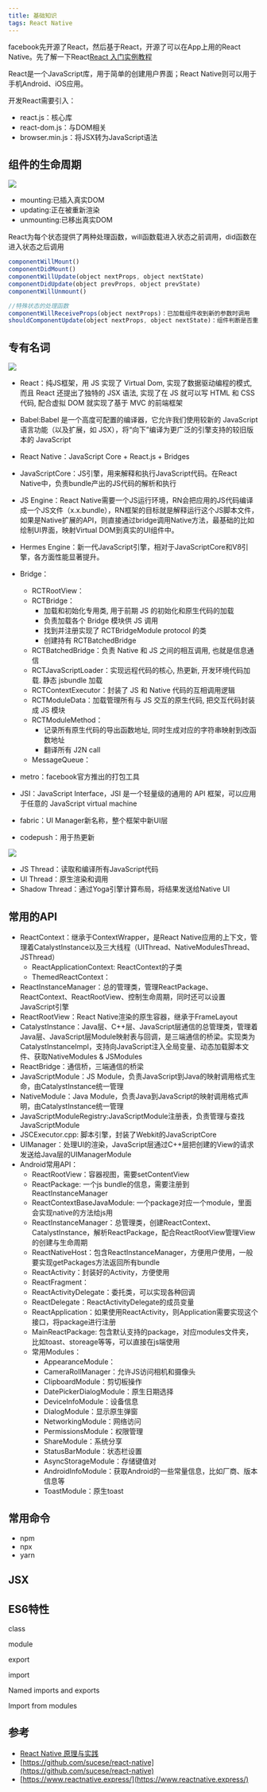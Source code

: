 ```yaml
---
title: 基础知识
tags: React Native 
---
```


facebook先开源了React，然后基于React，开源了可以在App上用的React Native。先了解一下React[React 入门实例教程](http://www.ruanyifeng.com/blog/2015/03/react.html)


React是一个JavaScript库，用于简单的创建用户界面；React Native则可以用于手机Android、iOS应用。

开发React需要引入：

- react.js：核心库
- react-dom.js：与DOM相关
- browser.min.js：将JSX转为JavaScript语法


## 组件的生命周期

![](./component-lifecycle.jpg)

- mounting:已插入真实DOM
- updating:正在被重新渲染
- unmounting:已移出真实DOM

React为每个状态提供了两种处理函数，will函数载进入状态之前调用，did函数在进入状态之后调用

```JavaScript
componentWillMount()
componentDidMount()
componentWillUpdate(object nextProps, object nextState)
componentDidUpdate(object prevProps, object prevState)
componentWillUnmount()

//特殊状态的处理函数
componentWillReceiveProps(object nextProps)：已加载组件收到新的参数时调用
shouldComponentUpdate(object nextProps, object nextState)：组件判断是否重新渲染时调用
```


## 专有名词

![](./framework.png)

- React：纯JS框架，用 JS 实现了 Virtual Dom, 实现了数据驱动编程的模式, 而且 React 还提出了独特的 JSX 语法, 实现了在 JS 就可以写 HTML 和 CSS 代码, 配合虚拟 DOM 就实现了基于 MVC 的前端框架
- Babel:Babel 是一个高度可配置的编译器，它允许我们使用较新的 JavaScript 语言功能（以及扩展，如 JSX），将“向下”编译为更广泛的引擎支持的较旧版本的 JavaScript
- React Native：JavaScript Core + React.js + Bridges
- JavaScriptCore：JS引擎，用来解释和执行JavaScript代码。在React Native中，负责bundle产出的JS代码的解析和执行
- JS Engine：React Native需要一个JS运行环境，RN会把应用的JS代码编译成一个JS文件（x.x.bundle），RN框架的目标就是解释运行这个JS脚本文件，如果是Native扩展的API，则直接通过bridge调用Native方法，最基础的比如绘制UI界面，映射Virtual DOM到真实的UI组件中。
- Hermes Engine：新一代JavaScript引擎，相对于JavaScriptCore和V8引擎，各方面性能显著提升。
- Bridge：
    - RCTRootView：
    - RCTBridge：
        - 加载和初始化专用类, 用于前期 JS 的初始化和原生代码的加载
        - 负责加载各个 Bridge 模块供 JS 调用
        - 找到并注册实现了 RCTBridgeModule protocol 的类
        - 创建持有 RCTBatchedBridge
    - RCTBatchedBridge：负责 Native 和 JS 之间的相互调用, 也就是信息通信
    - RCTJavaScriptLoader：实现远程代码的核心, 热更新, 开发环境代码加载. 静态 jsbundle 加载
    - RCTContextExecutor：封装了 JS 和 Native 代码的互相调用逻辑
    - RCTModuleData：加载管理所有与 JS 交互的原生代码, 把交互代码封装成 JS 模块
    - RCTModuleMethod：
        - 记录所有原生代码的导出函数地址, 同时生成对应的字符串映射到改函数地址
        - 翻译所有 J2N call
    - MessageQueue：

- metro：facebook官方推出的打包工具
- JSI：JavaScript Interface，JSI 是一个轻量级的通用的 API 框架，可以应用于任意的 JavaScript virtual machine
- fabric：UI Manager新名称，整个框架中新UI层
- codepush：用于热更新

![](./framework1.webp)

- JS Thread：读取和编译所有JavaScript代码
- UI Thread：原生渲染和调用
- Shadow Thread：通过Yoga引擎计算布局，将结果发送给Native UI




## 常用的API

- ReactContext：继承于ContextWrapper，是React Native应用的上下文，管理着CatalystInstance以及三大线程（UIThread、NativeModulesThread、JSThread）
    - ReactApplicationContext: ReactContext的子类 
    - ThemedReactContext：
- ReactInstanceManager：总的管理类，管理ReactPackage、ReactContext、ReactRootView、控制生命周期，同时还可以设置JavaScript引擎
- ReactRootView：React Native渲染的原生容器，继承于FrameLayout
- CatalystInstance：Java层、C++层、JavaScript层通信的总管理类，管理着Java层、JavaScript层Module映射表与回调，是三端通信的桥梁。实现类为CatalystInstanceImpl，支持向JavaScript注入全局变量、动态加载脚本文件、获取NativeModules & JSModules
- ReactBridge：通信桥，三端通信的桥梁
- JavaScriptModule：JS Module，负责JavaScript到Java的映射调用格式生命，由CatalystInstance统一管理
- NativeModule：Java Module，负责Java到JavaScript的映射调用格式声明，由CatalystInstance统一管理
- JavaScriptModuleRegistry:JavaScriptModule注册表，负责管理与查找JavaScriptModule
- JSCExecutor.cpp: 脚本引擎，封装了Webkit的JavaScriptCore
- UIManager：处理UI的渲染，JavaScript层通过C++层把创建的View的请求发送给Java层的UIManagerModule
- Android常用API：
    - ReactRootView：容器视图，需要setContentView
    - ReactPackage: 一个js bundle的信息，需要注册到ReactInstanceManager
    - ReactContextBaseJavaModule: 一个package对应一个module，里面会实现native的方法给js用
    - ReactInstanceManager：总管理类，创建ReactContext、CatalystInstance，解析ReactPackage，配合ReactRootView管理View的创建与生命周期
    - ReactNativeHost：包含ReactInstanceManager，方便用户使用，一般要实现getPackages方法返回所有bundle
    - ReactActivity：封装好的Activity，方便使用
    - ReactFragment：
    - ReactActivityDelegate：委托类，可以实现各种回调
    - ReactDelegate：ReactActivityDelegate的成员变量
    - ReactApplication：如果使用ReactActivity，则Application需要实现这个接口，将package进行注册
    - MainReactPackage: 包含默认支持的package，对应modules文件夹，比如toast、storeage等等，可以直接在js端使用
    - 常用Modules：
        - AppearanceModule：
        - CameraRollManager：允许JS访问相机和摄像头
        - ClipboardModule：剪切板操作
        - DatePickerDialogModule：原生日期选择
        - DeviceInfoModule：设备信息
        - DialogModule：显示原生弹窗
        - NetworkingModule：网络访问
        - PermissionsModule：权限管理
        - ShareModule：系统分享
        - StatusBarModule：状态栏设置
        - AsyncStorageModule：存储键值对
        - AndroidInfoModule：获取Android的一些常量信息，比如厂商、版本信息等
        - ToastModule：原生toast




## 常用命令

- npm
- npx
- yarn


## JSX




## ES6特性

class

module

export

import



Named imports and exports

Import from modules



## 参考

- [React Native 原理与实践](https://juejin.cn/post/6916452544956858382)
- [https://github.com/sucese/react-native](https://github.com/sucese/react-native)
- [https://www.reactnative.express/](https://www.reactnative.express/)